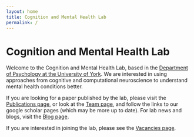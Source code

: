 ```yaml
---
layout: home
title: Cognition and Mental Health Lab
permalink: /
---
```

<div class="blurb">
	<h1>Cognition and Mental Health Lab</h1>
	<p>Welcome to the Cognition and Mental Health Lab, based in the <a href="https://www.york.ac.uk/psychology/">Department of Psychology at the University of York</a>. We are interested in using approaches from cognitive and computational neuroscience to understand mental health conditions better. </p>
	<p>If you are looking for a paper published by the lab, please visit the <a href="/pubs">Publications page</a>, or look at the <a href="/team">Team page</a>, and follow the links to our google scholar pages (which may be more up to date). For lab news and blogs, visit the <a href="/blog">Blog page</a>.</p>
    <p>If you are interested in joining the lab, please see the <a href="/vacancies/">Vacancies page</a>. </p>
<br/>
<br/>
<br/>
</div><!-- /.blurb -->